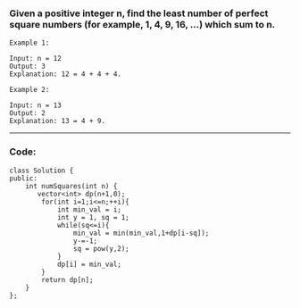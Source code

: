 ### Given a positive integer n, find the least number of perfect square numbers (for example, 1, 4, 9, 16, ...) which sum to n.

```
Example 1:

Input: n = 12
Output: 3 
Explanation: 12 = 4 + 4 + 4.
```
```
Example 2:

Input: n = 13
Output: 2
Explanation: 13 = 4 + 9.
```

---

### Code:

```
class Solution {
public:
    int numSquares(int n) {
       vector<int> dp(n+1,0);
        for(int i=1;i<=n;++i){
            int min_val = i;
            int y = 1, sq = 1;
            while(sq<=i){
                min_val = min(min_val,1+dp[i-sq]);
                y-=-1;
                sq = pow(y,2);
            }
            dp[i] = min_val;
        }
        return dp[n];
    }
};
```
